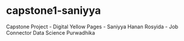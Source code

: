 # capstone1-saniyya
Capstone Project - Digital Yellow Pages - Saniyya Hanan Rosyida - Job Connector Data Science Purwadhika
